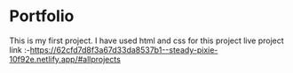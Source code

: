 # Portfolio
This is my first project. I have used html and css for this project 
live project link :-https://62cfd7d8f3a67d33da8537b1--steady-pixie-10f92e.netlify.app/#allprojects
